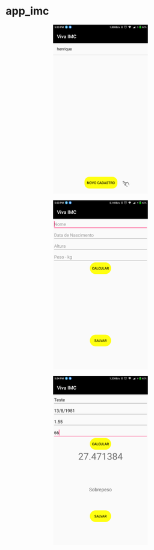 # app_imc

<p align="center">
  <img src="/img_show.png" height="50%" width="50%">
</p>

<p align="center">
  <img src="/img_cad.png" height="50%" width="50%">
</p>

<p align="center">
  <img src="/img_dados.png" height="50%" width="50%">
</p>


